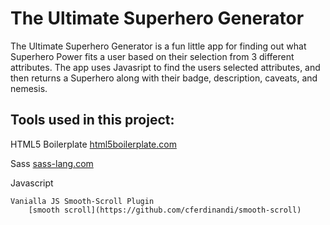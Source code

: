 # The Ultimate Superhero Generator

The Ultimate Superhero Generator is a fun little app for finding out what Superhero Power fits a user based on their selection from 3 different attributes.
The app uses Javasript to find the users selected attributes, and then returns a Superhero along with their badge, description, caveats, and nemesis.

## Tools used in this project:

HTML5 Boilerplate
	[html5boilerplate.com](http://html5boilerplate.com/)

Sass
	[sass-lang.com](http://sass-lang.com/)

Javascript

	Vanialla JS Smooth-Scroll Plugin
		[smooth scroll](https://github.com/cferdinandi/smooth-scroll)

